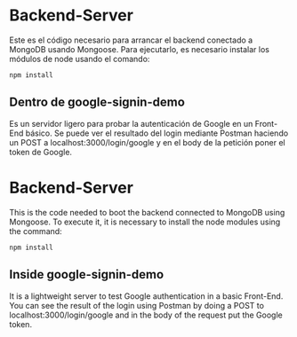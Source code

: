 # Backend-Server
Este es el código necesario para arrancar el backend conectado a MongoDB usando Mongoose.
Para ejecutarlo, es necesario instalar los módulos de node usando el comando:

```
npm install
```

## Dentro de google-signin-demo

Es un servidor ligero para probar la autenticación de Google en un Front-End básico. Se puede ver el resultado del login mediante Postman haciendo un POST a localhost:3000/login/google
y en el body de la petición poner el token de Google.

# Backend-Server
This is the code needed to boot the backend connected to MongoDB using Mongoose.
To execute it, it is necessary to install the node modules using the command:

```
npm install
```

## Inside google-signin-demo

It is a lightweight server to test Google authentication in a basic Front-End. You can see the result of the login using Postman by doing a POST to localhost:3000/login/google
and in the body of the request put the Google token.